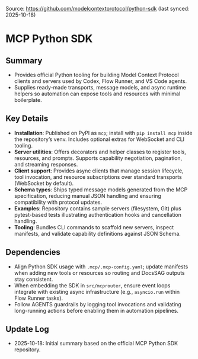 Source: https://github.com/modelcontextprotocol/python-sdk (last synced: 2025-10-18)

# MCP Python SDK

## Summary
- Provides official Python tooling for building Model Context Protocol clients and servers used by Codex, Flow Runner, and VS Code agents.
- Supplies ready-made transports, message models, and async runtime helpers so automation can expose tools and resources with minimal boilerplate.

## Key Details
- **Installation**: Published on PyPI as `mcp`; install with `pip install mcp` inside the repository’s venv. Includes optional extras for WebSocket and CLI tooling.
- **Server utilities**: Offers decorators and helper classes to register tools, resources, and prompts. Supports capability negotiation, pagination, and streaming responses.
- **Client support**: Provides async clients that manage session lifecycle, tool invocation, and resource subscriptions over standard transports (WebSocket by default).
- **Schema types**: Ships typed message models generated from the MCP specification, reducing manual JSON handling and ensuring compatibility with protocol updates.
- **Examples**: Repository contains sample servers (filesystem, Git) plus pytest-based tests illustrating authentication hooks and cancellation handling.
- **Tooling**: Bundles CLI commands to scaffold new servers, inspect manifests, and validate capability definitions against JSON Schema.

## Dependencies
- Align Python SDK usage with `.mcp/.mcp-config.yaml`; update manifests when adding new tools or resources so routing and DocsSAG outputs stay consistent.
- When embedding the SDK in `src/mcprouter`, ensure event loops integrate with existing async infrastructure (e.g., `asyncio.run` within Flow Runner tasks).
- Follow AGENTS guardrails by logging tool invocations and validating long-running actions before enabling them in automation pipelines.

## Update Log
- 2025-10-18: Initial summary based on the official MCP Python SDK repository.
